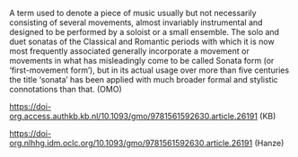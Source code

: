 
A term used to denote a piece of music usually but not necessarily consisting of several movements, almost invariably instrumental and designed to be performed by a soloist or a small ensemble. The solo and duet sonatas of the Classical and Romantic periods with which it is now most frequently associated generally incorporate a movement or movements in what has misleadingly come to be called Sonata form (or ‘first-movement form’), but in its actual usage over more than five centuries the title ‘sonata’ has been applied with much broader formal and stylistic connotations than that.
(OMO)

https://doi-org.access.authkb.kb.nl/10.1093/gmo/9781561592630.article.26191 (KB)

https://doi-org.nlhhg.idm.oclc.org/10.1093/gmo/9781561592630.article.26191 (Hanze)



